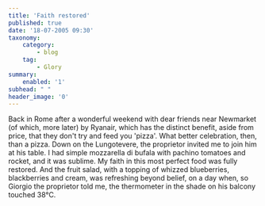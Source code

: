 ```yaml
---
title: 'Faith restored'
published: true
date: '18-07-2005 09:30'
taxonomy:
    category:
        - blog
    tag:
        - Glory
summary:
    enabled: '1'
subhead: " "
header_image: '0'
---
```


Back in Rome after a wonderful weekend with dear friends near Newmarket (of which, more later) by Ryanair, which has the distinct benefit, aside from price, that they don't try and feed you 'pizza'. What better celebration, then, than a pizza. Down on the Lungotevere, the proprietor invited me to join him at his table. I had simple mozzarella di bufala with pachino tomatoes and rocket, and it was sublime. My faith in this most perfect food was fully restored. And the fruit salad, with a topping of whizzed blueberries, blackberries and cream, was refreshing beyond belief, on a day when, so Giorgio the proprietor told me, the thermometer in the shade on his balcony touched 38°C.


